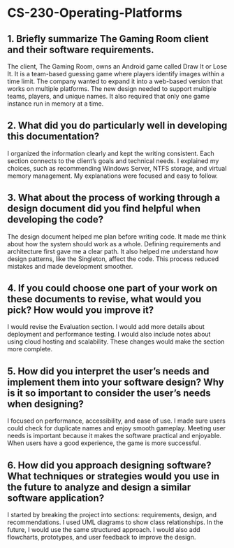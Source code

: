 # CS-230-Operating-Platforms
## 1. Briefly summarize The Gaming Room client and their software requirements.
The client, The Gaming Room, owns an Android game called Draw It or Lose It. It is a team-based guessing game where players identify images within a time limit. The company wanted to expand it into a web-based version that works on multiple platforms. The new design needed to support multiple teams, players, and unique names. It also required that only one game instance run in memory at a time.

## 2. What did you do particularly well in developing this documentation?
I organized the information clearly and kept the writing consistent. Each section connects to the client’s goals and technical needs. I explained my choices, such as recommending Windows Server, NTFS storage, and virtual memory management. My explanations were focused and easy to follow.


## 3. What about the process of working through a design document did you find helpful when developing the code?
The design document helped me plan before writing code. It made me think about how the system should work as a whole. Defining requirements and architecture first gave me a clear path. It also helped me understand how design patterns, like the Singleton, affect the code. This process reduced mistakes and made development smoother.


## 4. If you could choose one part of your work on these documents to revise, what would you pick? How would you improve it?
I would revise the Evaluation section. I would add more details about deployment and performance testing. I would also include notes about using cloud hosting and scalability. These changes would make the section more complete.


## 5. How did you interpret the user’s needs and implement them into your software design? Why is it so important to consider the user’s needs when designing?
I focused on performance, accessibility, and ease of use. I made sure users could check for duplicate names and enjoy smooth gameplay. Meeting user needs is important because it makes the software practical and enjoyable. When users have a good experience, the game is more successful.


## 6. How did you approach designing software? What techniques or strategies would you use in the future to analyze and design a similar software application?
I started by breaking the project into sections: requirements, design, and recommendations. I used UML diagrams to show class relationships. In the future, I would use the same structured approach. I would also add flowcharts, prototypes, and user feedback to improve the design.

